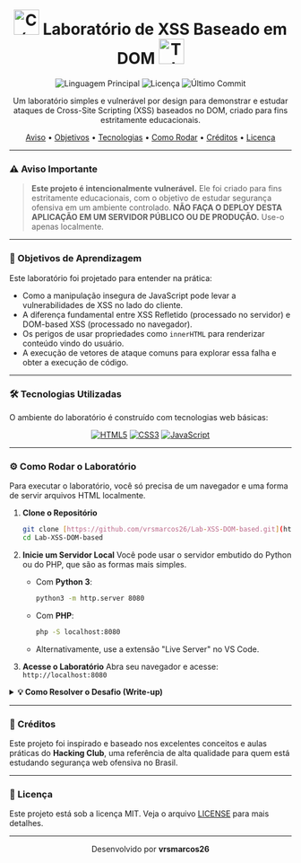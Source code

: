 <div align="center">
  <h1>
    <img src="https://raw.githubusercontent.com/Tarikul-Islam-Anik/Animated-Fluent-Emojis/master/Emojis/Smilies/Brain.png" alt="Cérebro" width="45" height="45" />
    Laboratório de XSS Baseado em DOM
    <img src="https://raw.githubusercontent.com/Tarikul-Islam-Anik/Animated-Fluent-Emojis/master/Emojis/Objects/Test%20Tube.png" alt="Tubo de Ensaio" width="45" height="45" />
  </h1>
</div>

<p align="center">
  <img alt="Linguagem Principal" src="https://img.shields.io/github/languages/top/vrsmarcos26/Lab-XSS-DOM-based?style=for-the-badge&color=F7DF1E">
  <img alt="Licença" src="https://img.shields.io/github/license/vrsmarcos26/Lab-XSS-DOM-based?style=for-the-badge&color=blue">
  <img alt="Último Commit" src="https://img.shields.io/github/last-commit/vrsmarcos26/Lab-XSS-DOM-based?style=for-the-badge&color=green">
</p>

<p align="center">
  Um laboratório simples e vulnerável por design para demonstrar e estudar ataques de Cross-Site Scripting (XSS) baseados no DOM, criado para fins estritamente educacionais.
</p>

<p align="center">
  <a href="#-aviso-importante">Aviso</a> •
  <a href="#-objetivos-de-aprendizagem">Objetivos</a> •
  <a href="#-tecnologias-utilizadas">Tecnologias</a> •
  <a href="#-como-rodar-o-laboratório">Como Rodar</a> •
  <a href="#-créditos">Créditos</a> •
  <a href="#-licença">Licença</a>
</p>

---

### ⚠️ Aviso Importante

> **Este projeto é intencionalmente vulnerável.** Ele foi criado para fins estritamente educacionais, com o objetivo de estudar segurança ofensiva em um ambiente controlado. **NÃO FAÇA O DEPLOY DESTA APLICAÇÃO EM UM SERVIDOR PÚBLICO OU DE PRODUÇÃO.** Use-o apenas localmente.

---

### 🎯 Objetivos de Aprendizagem

Este laboratório foi projetado para entender na prática:

-   Como a manipulação insegura de JavaScript pode levar a vulnerabilidades de XSS no lado do cliente.
-   A diferença fundamental entre XSS Refletido (processado no servidor) e DOM-based XSS (processado no navegador).
-   Os perigos de usar propriedades como `innerHTML` para renderizar conteúdo vindo do usuário.
-   A execução de vetores de ataque comuns para explorar essa falha e obter a execução de código.

---

### 🛠️ Tecnologias Utilizadas

O ambiente do laboratório é construído com tecnologias web básicas:

<p align="center">
  <a href="#"><img src="https://img.shields.io/badge/HTML5-E34F26?style=for-the-badge&logo=html5&logoColor=white" alt="HTML5"></a>
  <a href="#"><img src="https://img.shields.io/badge/CSS3-1572B6?style=for-the-badge&logo=css3&logoColor=white" alt="CSS3"></a>
  <a href="#"><img src="https://img.shields.io/badge/JavaScript-F7DF1E?style=for-the-badge&logo=javascript&logoColor=white" alt="JavaScript"></a>
</p>

---

### ⚙️ Como Rodar o Laboratório

Para executar o laboratório, você só precisa de um navegador e uma forma de servir arquivos HTML localmente.

1.  **Clone o Repositório**
    ```bash
    git clone [https://github.com/vrsmarcos26/Lab-XSS-DOM-based.git](https://github.com/vrsmarcos26/Lab-XSS-DOM-based.git)
    cd Lab-XSS-DOM-based
    ```

2.  **Inicie um Servidor Local**
    Você pode usar o servidor embutido do Python ou do PHP, que são as formas mais simples.

    * Com **Python 3**:
        ```bash
        python3 -m http.server 8080
        ```
    * Com **PHP**:
        ```bash
        php -S localhost:8080
        ```
    * Alternativamente, use a extensão "Live Server" no VS Code.

3.  **Acesse o Laboratório**
    Abra seu navegador e acesse: `http://localhost:8080`

<details>
<summary><strong>💡 Como Resolver o Desafio (Write-up)</strong></summary>

<br>

1.  Acesse a página e você verá um campo de pesquisa.
2.  Digite qualquer texto (ex: "teste") e clique em "Pesquisar". O valor será refletido na tela, indicando que o DOM foi modificado.
3.  Para explorar a vulnerabilidade de XSS, injete código HTML/JavaScript no campo. Um payload clássico é:
    ```html
    <img src=x onerror="alert('DOM XSS by vrsmarcos26')">
    ```
4.  Ao clicar em "Pesquisar", o navegador tentará renderizar a tag `<img>`. Como o `src` é inválido, o evento `onerror` será disparado, executando o JavaScript contido nele.
5.  O script do laboratório detectará o uso de um payload malicioso e exibirá a flag na tela:
    ```
    FLAG{X55_J4V45CR1PT_5UC3550}
    ```

</details>

---

### 🙌 Créditos

Este projeto foi inspirado e baseado nos excelentes conceitos e aulas práticas do **Hacking Club**, uma referência de alta qualidade para quem está estudando segurança web ofensiva no Brasil.

---

### 📝 Licença

Este projeto está sob a licença MIT. Veja o arquivo [LICENSE](LICENSE) para mais detalhes.

<hr>

<p align="center">
  Desenvolvido por <b>vrsmarcos26</b>
</p>
